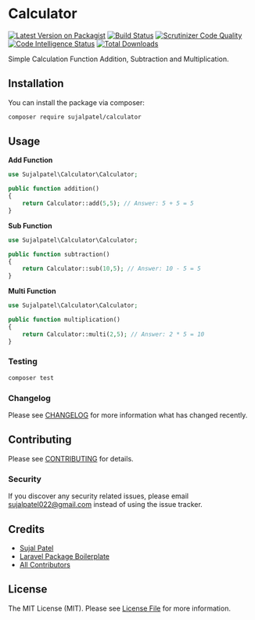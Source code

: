 # Calculator

[![Latest Version on Packagist](https://img.shields.io/packagist/v/sujalpatel/calculator.svg?style=flat-square)](https://packagist.org/packages/sujalpatel/calculator)
[![Build Status](https://travis-ci.org/sujalpatel2209/calculator_package.svg?branch=master)](https://travis-ci.org/sujalpatel2209/calculator_package)
[![Scrutinizer Code Quality](https://scrutinizer-ci.com/g/sujalpatel2209/calculator_package/badges/quality-score.png?b=master)](https://scrutinizer-ci.com/g/sujalpatel2209/calculator_package/?branch=master)
[![Code Intelligence Status](https://scrutinizer-ci.com/g/sujalpatel2209/calculator_package/badges/code-intelligence.svg?b=master)](https://scrutinizer-ci.com/code-intelligence)
[![Total Downloads](https://img.shields.io/packagist/dt/sujalpatel/calculator.svg?style=flat-square)](https://packagist.org/packages/sujalpatel/calculator)


Simple Calculation Function Addition, Subtraction and Multiplication.


## Installation

You can install the package via composer:

```bash
composer require sujalpatel/calculator
```

## Usage

**Add Function**
``` php
use Sujalpatel\Calculator\Calculator;

public function addition()
{
    return Calculator::add(5,5); // Answer: 5 + 5 = 5
}
```

**Sub Function**
``` php
use Sujalpatel\Calculator\Calculator;

public function subtraction()
{
    return Calculator::sub(10,5); // Answer: 10 - 5 = 5
}
```

**Multi Function**
``` php
use Sujalpatel\Calculator\Calculator;

public function multiplication()
{
    return Calculator::multi(2,5); // Answer: 2 * 5 = 10
}
```

### Testing

``` bash
composer test
```

### Changelog

Please see [CHANGELOG](CHANGELOG.md) for more information what has changed recently.

## Contributing

Please see [CONTRIBUTING](CONTRIBUTING.md) for details.

### Security

If you discover any security related issues, please email sujalpatel022@gmail.com instead of using the issue tracker.

## Credits

- [Sujal Patel](https://github.com/sujalpatel)
- [Laravel Package Boilerplate](https://laravelpackageboilerplate.com)
- [All Contributors](../../contributors)

## License

The MIT License (MIT). Please see [License File](LICENSE.md) for more information.
